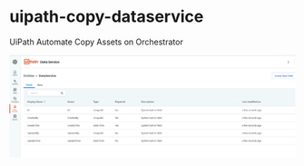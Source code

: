 # uipath-copy-dataservice
UiPath Automate Copy Assets on Orchestrator


![Data Service](https://github.com/sumeta/uipath-copy-dataservice/blob/main/Screenshot.png)
